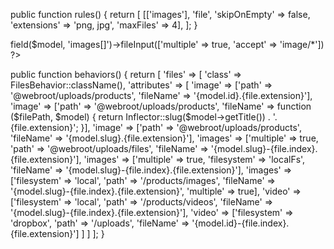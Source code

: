 public function rules()
{
    return [
        [['images'], 'file', 'skipOnEmpty' => false, 'extensions' => 'png, jpg', 'maxFiles' => 4],
    ];
}

<?= $form->field($model, 'images[]')->fileInput(['multiple' => true, 'accept' => 'image/*']) ?>


public function behaviors()
{
    return [
        'files' => [
            'class' => FilesBehavior::className(),
            'attributes' => [
                'image' => ['path' => '@webroot/uploads/products', 'fileName' => '{model.id}.{file.extension}'],
                'image' => ['path' => '@webroot/uploads/products', 'fileName' => function ($filePath, $model) {
                        return Inflector::slug($model->getTitle()) . '.{file.extension}';
                    }],
                'image' => ['path' => '@webroot/uploads/products', 'fileName' => '{model.slug}.{file.extension}'],
                'images' => ['multiple' => true, 'path' => '@webroot/uploads/files', 'fileName' => '{model.slug}-{file.index}.{file.extension}'],
                'images' => ['multiple' => true, 'filesystem' => 'localFs', 'fileName' => '{model.slug}-{file.index}.{file.extension}'],
                'images' => ['filesystem' => 'local', 'path' => '/products/images', 'fileName' => '{model.slug}-{file.index}.{file.extension}', 'multiple' => true],
                'video' => ['filesystem' => 'local', 'path' => '/products/videos', 'fileName' => '{model.slug}-{file.index}.{file.extension}'],
                'video' => ['filesystem' => 'dropbox', 'path' => '/uploads', 'fileName' => '{model.id}-{file.index}.{file.extension}']
            ]
        ]
    ];
}